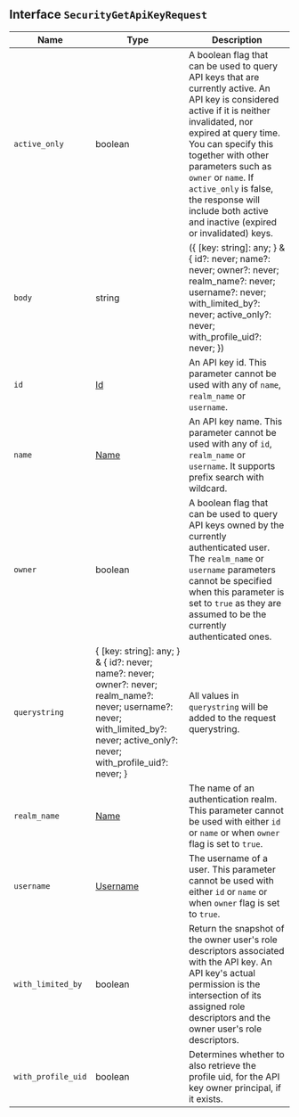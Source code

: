 ## Interface `SecurityGetApiKeyRequest`

| Name | Type | Description |
| - | - | - |
| `active_only` | boolean | A boolean flag that can be used to query API keys that are currently active. An API key is considered active if it is neither invalidated, nor expired at query time. You can specify this together with other parameters such as `owner` or `name`. If `active_only` is false, the response will include both active and inactive (expired or invalidated) keys. |
| `body` | string | ({ [key: string]: any; } & { id?: never; name?: never; owner?: never; realm_name?: never; username?: never; with_limited_by?: never; active_only?: never; with_profile_uid?: never; }) | All values in `body` will be added to the request body. |
| `id` | [Id](./Id.md) | An API key id. This parameter cannot be used with any of `name`, `realm_name` or `username`. |
| `name` | [Name](./Name.md) | An API key name. This parameter cannot be used with any of `id`, `realm_name` or `username`. It supports prefix search with wildcard. |
| `owner` | boolean | A boolean flag that can be used to query API keys owned by the currently authenticated user. The `realm_name` or `username` parameters cannot be specified when this parameter is set to `true` as they are assumed to be the currently authenticated ones. |
| `querystring` | { [key: string]: any; } & { id?: never; name?: never; owner?: never; realm_name?: never; username?: never; with_limited_by?: never; active_only?: never; with_profile_uid?: never; } | All values in `querystring` will be added to the request querystring. |
| `realm_name` | [Name](./Name.md) | The name of an authentication realm. This parameter cannot be used with either `id` or `name` or when `owner` flag is set to `true`. |
| `username` | [Username](./Username.md) | The username of a user. This parameter cannot be used with either `id` or `name` or when `owner` flag is set to `true`. |
| `with_limited_by` | boolean | Return the snapshot of the owner user's role descriptors associated with the API key. An API key's actual permission is the intersection of its assigned role descriptors and the owner user's role descriptors. |
| `with_profile_uid` | boolean | Determines whether to also retrieve the profile uid, for the API key owner principal, if it exists. |
